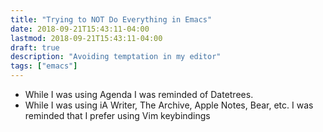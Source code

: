 ```yaml
---
title: "Trying to NOT Do Everything in Emacs"
date: 2018-09-21T15:43:11-04:00
lastmod: 2018-09-21T15:43:11-04:00
draft: true
description: "Avoiding temptation in my editor"
tags: ["emacs"]
---
```


- While I was using Agenda I was reminded of Datetrees.
- While I was using iA Writer, The Archive, Apple Notes, Bear, etc. I was reminded that I prefer using Vim keybindings
